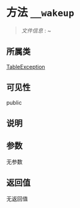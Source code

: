 # 方法 `__wakeup`

> *文件信息* : ~

## 所属类 

[TableException](../TableException.md)

## 可见性

 public 

## 说明



## 参数


无参数


## 返回值

无返回值
